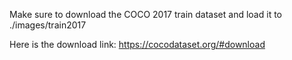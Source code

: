 Make sure to download the COCO 2017 train dataset and load it to ./images/train2017

Here is the download link: https://cocodataset.org/#download 
